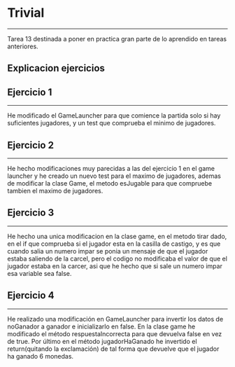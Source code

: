 # Trivial
***
Tarea 13 destinada a poner en practica gran parte de lo aprendido en tareas anteriores.
## Explicacion ejercicios

## Ejercicio 1
***
He modificado el GameLauncher para que comience la partida solo si hay suficientes jugadores, y un test que comprueba el minimo de jugadores.

## Ejercicio 2
***
He hecho modificaciones muy parecidas a las del ejercicio 1 en el game launcher y he creado un nuevo test para el maximo de jugadores, ademas de modificar la clase Game, el metodo esJugable para que compruebe tambien el maximo de jugadores.

## Ejercicio 3
***
He hecho una unica modificacion en la clase game, en el metodo tirar dado, en el if que comprueba si el jugador esta en la casilla de castigo, y es que cuando salia un numero impar se ponia un mensaje de que el jugador estaba saliendo de la carcel, pero el codigo no modificaba el valor de que el jugador estaba en la carcer, asi que he hecho que si sale un numero impar esa variable sea false.
## Ejercicio 4
***
He realizado una modificación en GameLauncher para invertir los datos de noGanador a ganador e inicializarlo en false. En la clase game he modificado el método respuestaIncorrecta para que devuelva false en vez de true. Por último en el método jugadorHaGanado he invertido el return(quitando la exclamación) de tal forma que devuelve que el jugador ha ganado 6 monedas.